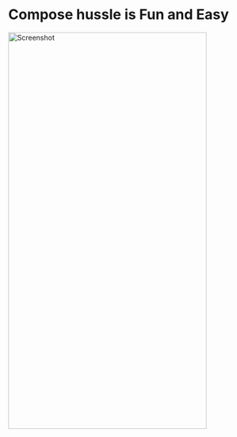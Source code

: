 <!DOCTYPE html>
<html>
<head>
    <title>Hussle</title>
</head>
<body>
    <h1>Compose hussle is Fun and Easy</h1>
    <img src="https://github.com/Areeb786123/hussle/assets/56149022/24825017-36cb-4f2f-8ae8-c2aa995755d4" alt="Screenshot" width="400" height="800">
</body>
</html>
